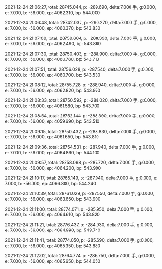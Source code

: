 2021-12-24 21:06:27, total: 28745.044, p: -289.690, delta:7.000 手, g:0.000, e: 7.000, b: -56.000, ep: 4062.310, bp: 544.000

2021-12-24 21:06:48, total: 28742.032, p: -290.270, delta:7.000 手, g:0.000, e: 7.000, b: -56.000, ep: 4060.370, bp: 543.830

2021-12-24 21:07:09, total: 28759.604, p: -288.390, delta:7.000 手, g:0.000, e: 7.000, b: -56.000, ep: 4062.490, bp: 543.860

2021-12-24 21:07:30, total: 28750.403, p: -288.900, delta:7.000 手, g:0.000, e: 7.000, b: -56.000, ep: 4060.780, bp: 543.710

2021-12-24 21:07:51, total: 28756.028, p: -287.540, delta:7.000 手, g:0.000, e: 7.000, b: -56.000, ep: 4060.700, bp: 543.530

2021-12-24 21:08:12, total: 28755.728, p: -288.940, delta:7.000 手, g:0.000, e: 7.000, b: -56.000, ep: 4062.820, bp: 543.970

2021-12-24 21:08:33, total: 28750.592, p: -288.020, delta:7.000 手, g:0.000, e: 7.000, b: -56.000, ep: 4061.580, bp: 543.700

2021-12-24 21:08:54, total: 28752.144, p: -288.390, delta:7.000 手, g:0.000, e: 7.000, b: -56.000, ep: 4059.690, bp: 543.510

2021-12-24 21:09:15, total: 28750.432, p: -288.830, delta:7.000 手, g:0.000, e: 7.000, b: -56.000, ep: 4061.650, bp: 543.810

2021-12-24 21:09:36, total: 28754.531, p: -287.940, delta:7.000 手, g:0.000, e: 7.000, b: -56.000, ep: 4064.860, bp: 544.100

2021-12-24 21:09:57, total: 28758.098, p: -287.720, delta:7.000 手, g:0.000, e: 7.000, b: -56.000, ep: 4064.200, bp: 543.990

2021-12-24 21:10:17, total: 28765.149, p: -287.040, delta:7.000 手, g:0.000, e: 7.000, b: -56.000, ep: 4066.880, bp: 544.240

2021-12-24 21:10:39, total: 28761.029, p: -287.550, delta:7.000 手, g:0.000, e: 7.000, b: -56.000, ep: 4063.650, bp: 543.900

2021-12-24 21:11:00, total: 28774.071, p: -285.950, delta:7.000 手, g:0.000, e: 7.000, b: -56.000, ep: 4064.610, bp: 543.820

2021-12-24 21:11:21, total: 28776.437, p: -284.930, delta:7.000 手, g:0.000, e: 7.000, b: -56.000, ep: 4064.990, bp: 543.740

2021-12-24 21:11:41, total: 28774.050, p: -285.690, delta:7.000 手, g:0.000, e: 7.000, b: -56.000, ep: 4065.350, bp: 543.880

2021-12-24 21:12:02, total: 28764.774, p: -286.750, delta:7.000 手, g:0.000, e: 7.000, b: -56.000, ep: 4065.650, bp: 544.050